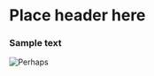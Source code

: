 # Place header here

### Sample text

![Perhaps](https://learn.microsoft.com/en-us/training/achievements/github/communicate-using-markdown.svg)

